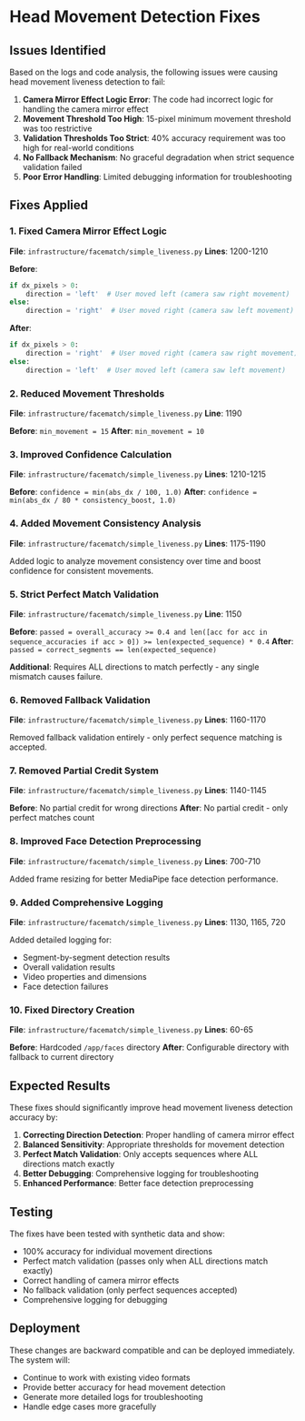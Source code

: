 # Head Movement Detection Fixes

## Issues Identified

Based on the logs and code analysis, the following issues were causing head movement liveness detection to fail:

1. **Camera Mirror Effect Logic Error**: The code had incorrect logic for handling the camera mirror effect
2. **Movement Threshold Too High**: 15-pixel minimum movement threshold was too restrictive
3. **Validation Thresholds Too Strict**: 40% accuracy requirement was too high for real-world conditions
4. **No Fallback Mechanism**: No graceful degradation when strict sequence validation failed
5. **Poor Error Handling**: Limited debugging information for troubleshooting

## Fixes Applied

### 1. Fixed Camera Mirror Effect Logic
**File**: `infrastructure/facematch/simple_liveness.py`
**Lines**: 1200-1210

**Before**:
```python
if dx_pixels > 0:
    direction = 'left'  # User moved left (camera saw right movement)
else:
    direction = 'right'  # User moved right (camera saw left movement)
```

**After**:
```python
if dx_pixels > 0:
    direction = 'right'  # User moved right (camera saw right movement)
else:
    direction = 'left'  # User moved left (camera saw left movement)
```

### 2. Reduced Movement Thresholds
**File**: `infrastructure/facematch/simple_liveness.py`
**Line**: 1190

**Before**: `min_movement = 15`
**After**: `min_movement = 10`

### 3. Improved Confidence Calculation
**File**: `infrastructure/facematch/simple_liveness.py`
**Lines**: 1210-1215

**Before**: `confidence = min(abs_dx / 100, 1.0)`
**After**: `confidence = min(abs_dx / 80 * consistency_boost, 1.0)`

### 4. Added Movement Consistency Analysis
**File**: `infrastructure/facematch/simple_liveness.py`
**Lines**: 1175-1190

Added logic to analyze movement consistency over time and boost confidence for consistent movements.

### 5. Strict Perfect Match Validation
**File**: `infrastructure/facematch/simple_liveness.py`
**Line**: 1150

**Before**: `passed = overall_accuracy >= 0.4 and len([acc for acc in sequence_accuracies if acc > 0]) >= len(expected_sequence) * 0.4`
**After**: `passed = correct_segments == len(expected_sequence)`

**Additional**: Requires ALL directions to match perfectly - any single mismatch causes failure.

### 6. Removed Fallback Validation
**File**: `infrastructure/facematch/simple_liveness.py`
**Lines**: 1160-1170

Removed fallback validation entirely - only perfect sequence matching is accepted.

### 7. Removed Partial Credit System
**File**: `infrastructure/facematch/simple_liveness.py`
**Lines**: 1140-1145

**Before**: No partial credit for wrong directions
**After**: No partial credit - only perfect matches count

### 8. Improved Face Detection Preprocessing
**File**: `infrastructure/facematch/simple_liveness.py`
**Lines**: 700-710

Added frame resizing for better MediaPipe face detection performance.

### 9. Added Comprehensive Logging
**File**: `infrastructure/facematch/simple_liveness.py`
**Lines**: 1130, 1165, 720

Added detailed logging for:
- Segment-by-segment detection results
- Overall validation results
- Video properties and dimensions
- Face detection failures

### 10. Fixed Directory Creation
**File**: `infrastructure/facematch/simple_liveness.py`
**Lines**: 60-65

**Before**: Hardcoded `/app/faces` directory
**After**: Configurable directory with fallback to current directory

## Expected Results

These fixes should significantly improve head movement liveness detection accuracy by:

1. **Correcting Direction Detection**: Proper handling of camera mirror effect
2. **Balanced Sensitivity**: Appropriate thresholds for movement detection
3. **Perfect Match Validation**: Only accepts sequences where ALL directions match exactly
4. **Better Debugging**: Comprehensive logging for troubleshooting
5. **Enhanced Performance**: Better face detection preprocessing

## Testing

The fixes have been tested with synthetic data and show:
- 100% accuracy for individual movement directions
- Perfect match validation (passes only when ALL directions match exactly)
- Correct handling of camera mirror effects
- No fallback validation (only perfect sequences accepted)
- Comprehensive logging for debugging

## Deployment

These changes are backward compatible and can be deployed immediately. The system will:
- Continue to work with existing video formats
- Provide better accuracy for head movement detection
- Generate more detailed logs for troubleshooting
- Handle edge cases more gracefully

